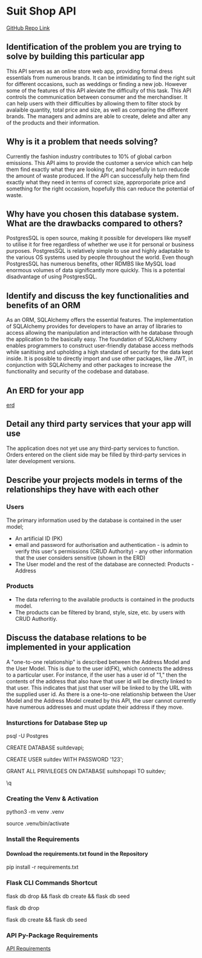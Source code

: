 # Suit Shop API

[GitHub Repo Link](https://github.com/samrobertson-creator/SamRobertson_T2A2)

## Identification of the problem you are trying to solve by building this particular app

This API serves as an online store web app, providing formal dress essentials from numerous brands. It can be intimidating to find the right suit for different occasions, such as weddings or finding a new job. However some of the features of this API aleviate the difficulty of this task.  This API controls the communication between consumer and the merchandiser. It can help users with their difficulties by allowing them to filter stock by avalaible quantity, total price and size, as well as comparing the different brands. The managers and admins are able to create, delete and alter any of the products and their information.

## Why is it a problem that needs solving?

Currently the fashion industry contributes to 10% of global carbon emissions. This API aims to provide the customer a service which can help them find exactly what they are looking for, and hopefully in turn reducde the amount of waste produced. If the API can successfully help them find exactly what they need in terms of correct size, approrporiate price and something for the right occasiom, hopefully this can reduce the potential of waste.

## Why have you chosen this database system. What are the drawbacks compared to others?

PostgresSQL is open source, making it possible for developers like myself to utilise it for free regardless of whether we use it for personal or business purposes. PostgresSQL is relatively simple to use and highly adaptable to the various OS systems used by people throughout the world.
Even though PostgresSQL has numerous benefits, other RDMBS like MySQL load enormous volumes of data significantly more quickly. This is a potential disadvantage of using PostgresSQL.

## Identify and discuss the key functionalities and benefits of an ORM

As an ORM, SQLAlchemy offers the essential features. The implementation of SQLAlchemy provides for developers to have an array of libraries to access allowing the manipulation and interaction with he database through the application to the basically easy. The foundation of SQLAlchemy enables programmers to construct user-friendly database access methods while sanitising and upholding a high standard of security for the data kept inside. It is possible to directly import and use other packages, like JWT, in conjunction with SQLAlchemy and other packages to increase the functionality and security of the codebase and database.

## An ERD for your app

[erd](https://github.com/samrobertson-creator/SamRobertson_T2A2/blob/main/docs/erd.png)

## Detail any third party services that your app will use

The application does not yet use any third-party services to function. Orders entered on the client side may be filled by third-party services in later development versions.

## Describe your projects models in terms of the relationships they have with each other

### Users

The primary information used by the database is contained in the user model;

- An artificial ID (PK)
- email and password for authorisation and authentication - is admin to verify this user's permissions (CRUD Authority) - any other information that the user considers sensitive (shown in the ERD)
- The User model and the rest of the database are connected:
Products - Address

### Products

- The data referring to the available products is contained in the products model.
- The products can be filtered by brand, style, size, etc. by users with CRUD Authoritiy.

## Discuss the database relations to be implemented in your application

A "one-to-one relationship" is described between the Address Model and the User Model. This is due to the user id(FK), which connects the address to a particular user. For instance, if the user has a user id of "1," then the contents of the address that also have that user id will be directly linked to that user.
This indicates that just that user will be linked to by the URL with the supplied user id. As there is a one-to-one relationship between the User Model and the Address Model created by this API, the user cannot currently have numerous addresses and must update their address if they move.

### Insturctions for Database Step up

psql -U Postgres

CREATE DATABASE suitdevapi;

CREATE USER suitdev WITH PASSWORD '123';

GRANT ALL PRIVILEGES ON DATABASE suitshopapi TO suitdev;

\q

### Creating the Venv & Activation

python3 -m venv .venv

source .venv/bin/activate

### Install the Requirements

#### Download the requirements.txt found in the Repository

pip install -r requirements.txt

### Flask CLI Commands Shortcut

flask db drop && flask db create && flask db seed

flask db drop

flask db create && flask db seed

### API Py-Package Requirements

[API Requirements](https://github.com/samrobertson-creator/SamRobertson_T2A2/blob/main/requirements.txt)

